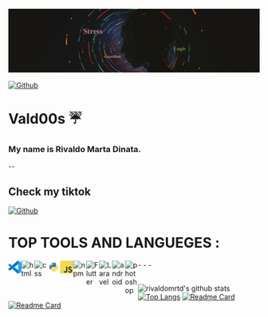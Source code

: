 <p aligin="center">
 <img src="/3.png">
</p>

[![Github](https://img.shields.io/badge/Facebook-rivaldo-green?style=for-the-badge&logo=facebook)](https://facebook.com/)

<h1> Vald00s &#9748 </h1>

### My name is Rivaldo Marta Dinata.</h3>

--

## Check my tiktok

[![Github](https://img.shields.io/badge/Tiktok-valdooos-yellow?style=for-the-badge&logo=Tiktok)](https://www.tiktok.com/@rivaldomartadinata)
<p align="center">
 <h1> TOP TOOLS AND LANGUEGES : </h1>
</p>

<img align="left" alt="Visual Studio Code" width="26px" src="https://raw.githubusercontent.com/github/explore/80688e429a7d4ef2fca1e82350fe8e3517d3494d/topics/visual-studio-code/visual-studio-code.png" />

<img align="left" alt="html" width="26px" src="https://upload.wikimedia.org/wikipedia/commons/thumb/6/61/HTML5_logo_and_wordmark.svg/512px-HTML5_logo_and_wordmark.svg.png" />

<img align="left" alt="css" width="26px" src="https://upload.wikimedia.org/wikipedia/commons/thumb/d/d5/CSS3_logo_and_wordmark.svg/1200px-CSS3_logo_and_wordmark.svg.png" />

<img align="left" alt="python" width="26px" src="https://raw.githubusercontent.com/github/explore/80688e429a7d4ef2fca1e82350fe8e3517d3494d/topics/python/python.png" />

<img align="left" alt="JavaScript" width="26px" src="https://raw.githubusercontent.com/github/explore/80688e429a7d4ef2fca1e82350fe8e3517d3494d/topics/javascript/javascript.png" />

<img align="left" alt="npm" width="26px" src="https://upload.wikimedia.org/wikipedia/commons/f/f1/Vue.png" />

<img align="left" alt="Flutter" width="26px" src="https://iconape.com/wp-content/png_logo_vector/flutter.png" />

<img align="left" alt="Laravel" width="26px" src="https://upload.wikimedia.org/wikipedia/commons/thumb/9/9a/Laravel.svg/1969px-Laravel.svg.png" />

<img align="left" alt="android" width="26px" src="https://2.bp.blogspot.com/-tzm1twY_ENM/XlCRuI0ZkRI/AAAAAAAAOso/BmNOUANXWxwc5vwslNw3WpjrDlgs9PuwQCLcBGAsYHQ/s1600/pasted%2Bimage%2B0.png" />

<img align="left" alt="photoshop" width="26px" src="https://cdn.pixabay.com/photo/2015/11/27/10/55/photoshop-1065296_1280.jpg" />
- - -


##
##
![rivaldomrtd's github stats](https://github-readme-stats.vercel.app/api?username=rivaldomrtd&show_icons=true&theme=gotham)
[![Top Langs](https://github-readme-stats.vercel.app/api/top-langs/?username=rivaldomrtd&langs_count=10&layout=compact&theme=gotham)](https://en.wikipedia.org/wiki/Programming_language)
[![Readme Card](https://github-readme-stats.vercel.app/api/pin/?username=Vald00s&repo=E-Commerce_Xendit&theme=gotham)](https://github.com/Vald00s)
[![Readme Card](https://github-readme-stats.vercel.app/api/pin/?username=rivaldomrtd&repo=Website_CRUD-4&theme=gotham)](https://github.com/rivaldomrtd/Website_CRUD-4)

